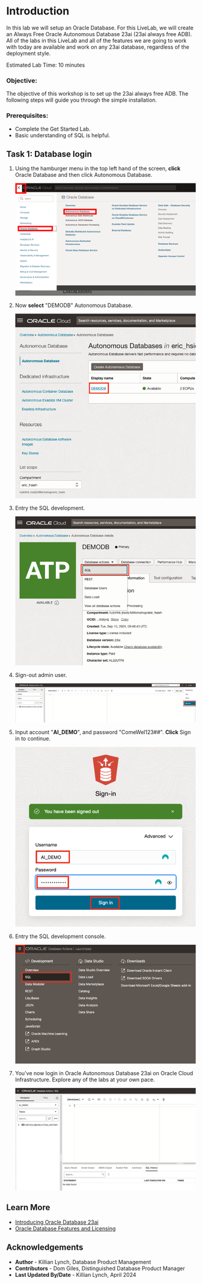 # Introduction

In this lab we will setup an Oracle Database. For this LiveLab, we will create an Always Free Oracle Autonomous Database 23ai (23ai always free ADB). All of the labs in this LiveLab and all of the features we are going to work with today are available and work on any 23ai database, regardless of the deployment style.

Estimated Lab Time: 10 minutes

### Objective:
The objective of this workshop is to set up the 23ai always free ADB. The following steps will guide you through the simple installation.

### Prerequisites:
- Complete the Get Started Lab.
- Basic understanding of SQL is helpful.

## Task 1: Database login
1. Using the hamburger menu in the top left hand of the screen, **click** Oracle Database and then click Autonomous Database.

    ![locate adb](images/im1.png " ")

2. Now **select** "DEMODB" Autonomous Database.

    ![locate adb](images/im2-workshop.png " ")

3. Entry the SQL development.

    ![locate adb](images/im3-workshop.png " ")

4. Sign-out admin user.

    ![locate adb](images/im4-workshop.png " ")

5. Input account "**AI_DEMO**", and password "ComeWel123##". **Click** Sign in to continue.

    ![locate adb](images/im5-workshop.png " ")

6. Entry the SQL development console.

    ![locate adb](images/im6-workshop.png " ")

7. You've now login in Oracle Autonomous Database 23ai on Oracle Cloud Infrastructure. Explore any of the labs at your own pace.

    ![locate adb](images/im7-workshop.png " ")

## Learn More

* [Introducing Oracle Database 23ai](https://blogs.oracle.com/database/post/oracle-database-23ai-the-next-long-term-support-release)
* [Oracle Database Features and Licensing](https://apex.oracle.com/pls/apex/r/features/dbfeatures/home)

## Acknowledgements
* **Author** - Killian Lynch, Database Product Management
* **Contributors** - Dom Giles, Distinguished Database Product Manager
* **Last Updated By/Date** - Killian Lynch, April 2024
